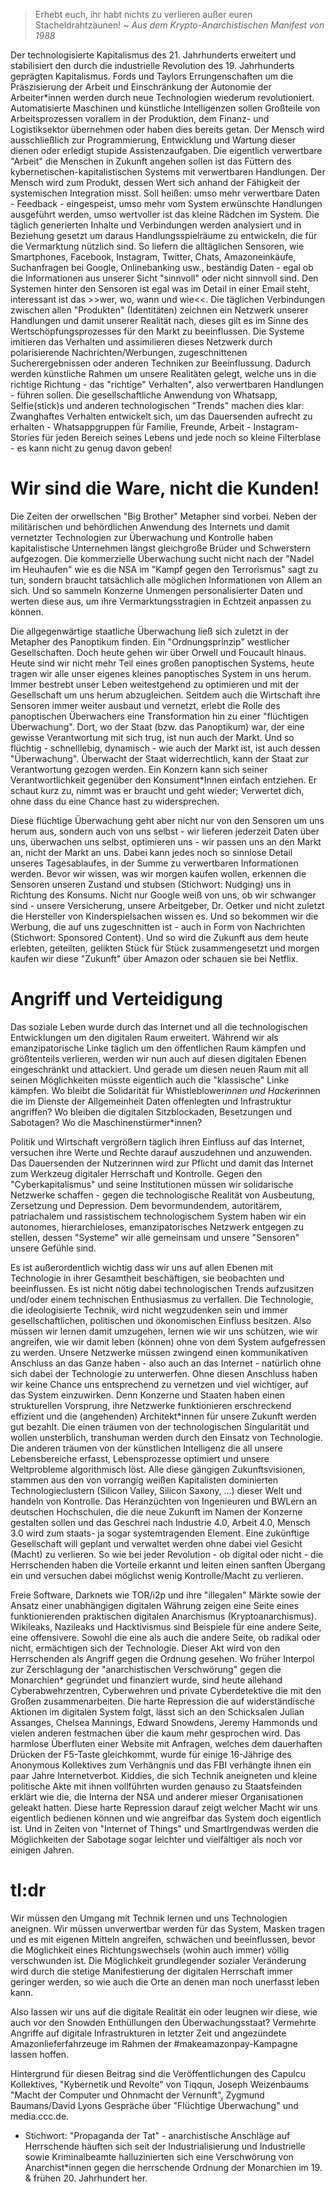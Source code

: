 <blockquote>Erhebt euch, ihr habt nichts zu verlieren außer euren Stacheldrahtzäunen!
~ <i>Aus dem Krypto-Anarchistischen Manifest von 1988</i> 
</blockquote>

Der technologisierte Kapitalismus des 21. Jahrhunderts erweitert und stabilisiert den durch die industrielle Revolution des 19. Jahrhunderts geprägten Kapitalismus. Fords und Taylors Errungenschaften um die Präszisierung der Arbeit und Einschränkung der Autonomie der Arbeiter*innen werden durch neue Technologien wiederum revolutioniert. Automatisierte Maschinen und künstliche Intelligenzen sollen Großteile von Arbeitsprozessen vorallem in der Produktion, dem Finanz- und Logistiksektor übernehmen oder haben dies bereits getan. Der Mensch wird ausschließlich zur Programmierung, Entwicklung und Wartung dieser dienen oder erledigt stupide Assistenzaufgaben. Die eigentlich verwertbare "Arbeit" die Menschen in Zukunft angehen sollen ist das Füttern des kybernetischen-kapitalistischen Systems mit verwertbaren Handlungen. Der Mensch wird zum Produkt, dessen Wert sich anhand der Fähigkeit der systemischen Integration misst. Soll heißen: umso mehr verwertbare Daten - Feedback - eingespeist, umso mehr vom System erwünschte Handlungen ausgeführt werden, umso wertvoller ist das kleine Rädchen im System. Die täglich generierten Inhalte und Verbindungen werden analysiert und in Beziehung gesetzt um daraus Handlungsspielräume zu entwickeln, die für die Vermarktung nützlich sind. So liefern die alltäglichen Sensoren, wie Smartphones, Facebook, Instagram, Twitter, Chats, Amazoneinkäufe, Suchanfragen bei Google, Onlinebanking usw., beständig Daten - egal ob die Informationen aus unserer Sicht "sinnvoll" oder nicht sinnvoll sind. Den Systemen hinter den Sensoren ist egal was im Detail in einer Email steht, interessant ist das >>wer, wo, wann und wie<<.  Die täglichen Verbindungen zwischen allen "Produkten" (Identitäten) zeichnen ein Netzwerk unserer Handlungen und damit unserer Realität nach, dieses gilt es im Sinne des Wertschöpfungsprozesses für den Markt zu beeinflussen. Die Systeme imitieren das Verhalten und assimilieren dieses Netzwerk durch polarisierende Nachrichten/Werbungen, zugeschnittenen Sucherergebnissen oder anderen Techniken zur Beeinflussung. Dadurch werden künstliche Rahmen um unsere Realitäten gelegt, welche uns in die richtige Richtung - das "richtige" Verhalten", also verwertbaren Handlungen - führen sollen. Die gesellschaftliche Anwendung von Whatsapp, Selfie(stick)s und anderen technologischen "Trends" machen dies klar: Zwanghaftes Verhalten entwickelt sich, um das Dauersenden aufrecht zu erhalten - Whatsappgruppen für Familie, Freunde, Arbeit - Instagram-Stories für jeden Bereich seines Lebens und jede noch so kleine Filterblase - es kann nicht zu genug davon geben!


Wir sind die Ware, nicht die Kunden!
====================================

Die Zeiten der orwellschen "Big Brother" Metapher sind vorbei. Neben der militärischen und behördlichen Anwendung des Internets und damit vernetzter Technologien zur Überwachung und Kontrolle haben kapitalistische Unternehmen längst gleichgroße Brüder und Schwerstern aufgezogen. Die kommerzielle Überwachung sucht nicht nach der "Nadel im Heuhaufen" wie es die NSA im "Kampf gegen den Terrorismus" sagt zu tun, sondern braucht tatsächlich alle möglichen Informationen von Allem an sich. Und so sammeln Konzerne Unmengen personalisierter Daten und werten diese aus, um ihre Vermarktungsstragien in Echtzeit anpassen zu können. 

Die allgegenwärtige staatliche Überwachung ließ sich zuletzt in der Metapher des Panoptikum finden. Ein "Ordnungsprinzip" westlicher Gesellschaften. Doch heute gehen wir über Orwell und Foucault hinaus. Heute sind wir nicht mehr Teil eines großen panoptischen Systems, heute tragen wir alle unser eigenes kleines panoptisches System in uns herum. Immer bestrebt unser Leben weitestgehend zu optimieren und mit der Gesellschaft um uns herum abzugleichen. Seitdem auch die Wirtschaft ihre Sensoren immer weiter ausbaut und vernetzt, erlebt die Rolle des panoptischen Überwachers eine Transformation hin zu einer "flüchtigen Überwachung".  Dort, wo der Staat (bzw. das Panoptikum) war, der eine gewisse  Verantwortung mit sich trug, ist nun auch der Markt. Und so flüchtig -   schnelllebig, dynamisch - wie auch der Markt ist, ist auch dessen "Überwachung". Überwacht der Staat widerrechtlich, kann der Staat zur Verantwortung gezogen werden. Ein Konzern kann sich seiner Verantwortlichkeit gegenüber den Konsument*Innen einfach entziehen. Er schaut kurz zu, nimmt was er braucht und geht wieder; Verwertet dich, ohne dass  du eine Chance hast zu widersprechen.

Diese flüchtige Überwachung geht aber nicht nur von den  Sensoren um uns herum aus, sondern auch von uns selbst - wir lieferen jederzeit Daten über uns, überwachen uns selbst, optimieren uns - wir passen uns an den Markt an, nicht der Markt an uns. Dabei kann jedes noch so sinnlose Detail unseres Tagesablaufes, in der Summe zu verwertbaren Informationen werden. Bevor wir wissen,  was wir morgen kaufen wollen, erkennen die Sensoren unseren Zustand und stubsen (Stichwort: Nudging) uns in Richtung des Konsums. Nicht nur Google weiß von uns, ob wir schwanger sind - unsere Versicherung, unsere Arbeitgeber, Dr. Oetker und nicht zuletzt die Hersteller von Kinderspielsachen wissen es. Und so bekommen wir die Werbung, die auf uns zugeschnitten ist - auch in Form von Nachrichten (Stichwort: Sponsored Content). Und so wird die Zukunft aus dem heute erlebten, geteilten, gelikten Stück für Stück zusammengesetzt und morgen kaufen wir diese "Zukunft" über Amazon oder schauen sie bei Netflix.


Angriff und Verteidigung
======================

Das soziale Leben wurde durch das Internet und all die technologischen Entwicklungen um den digitalen Raum erweitert. Während wir  als emanzipatorische Linke täglich um den öffentlichen Raum kämpfen und größtenteils verlieren,  werden wir nun auch auf diesen digitalen Ebenen eingeschränkt und attackiert. Und gerade um diesen neuen Raum mit all seinen Möglichkeiten müsste eigentlich auch die "klassische"  Linke kämpfen. Wo bleibt die Solidarität für Whistleblower*innen und Hacker*innen die im Dienste der Allgemeinheit Daten offenlegten und Infrastruktur angriffen? Wo bleiben die digitalen Sitzblockaden, Besetzungen und Sabotagen? Wo die Maschinenstürmer*innen?

Politik und Wirtschaft  vergrößern täglich ihren Einfluss auf das Internet, versuchen ihre Werte und Rechte darauf auszudehnen und anzuwenden. Das Dauersenden der Nutzerinnen wird zur Pflicht und damit das Internet zum Werkzeug digitaler Herrschaft und Kontrolle. Gegen den "Cyberkapitalismus" und seine Institutionen müssen wir solidarische Netzwerke schaffen - gegen die technologische Realität von Ausbeutung, Zersetzung und Depression. Dem bevormundendem, autoritärem, patriachalem und rassistischem technologischem System haben wir ein autonomes, hierarchieloses, emanzipatorisches Netzwerk entgegen zu stellen, dessen "Systeme" wir alle gemeinsam und unsere "Sensoren" unsere Gefühle sind.

Es ist außerordentlich wichtig dass wir uns auf allen Ebenen mit  Technologie in ihrer Gesamtheit beschäftigen, sie beobachten und  beeinflussen. Es ist nicht nötig dabei technologischen Trends aufzusitzen und/oder einem technischen Enthusiasmus zu verfallen. Die Technologie, die ideologisierte Technik, wird nicht wegzudenken sein und immer gesellschaftlichen, politischen und  ökonomischen Einfluss besitzen. Also müssen wir lernen damit umzugehen, lernen wie wir uns schützen, wie wir angreifen, wie wir damit leben (können) ohne von dem System aufgefressen zu werden. Unsere Netzwerke müssen zwingend einen kommunikativen Anschluss an das Ganze haben - also auch an das Internet - natürlich ohne sich dabei der Technologie zu unterwerfen. Ohne diesen Anschluss haben wir keine Chance uns entsprechend zu vernetzen und viel wichtiger, auf das System einzuwirken.  Denn Konzerne und Staaten haben einen strukturellen Vorsprung, ihre Netzwerke funktionieren erschreckend effizient und die (angehenden) Architekt*innen für unsere Zukunft werden gut bezahlt. Die einen träumen von der technologischen Singularität und wollen unsterblich, transhuman werden durch den Einsatz von Technologie. Die anderen träumen von der künstlichen Intelligenz die all unsere Lebensbereiche erfasst, Lebensprozesse optimiert und unsere Weltprobleme algorithmisch löst. Alle diese gängigen Zukunftsvisionen, stammen aus den von vorrangig weißen Kapitalisten dominierten Technologieclustern (Silicon Valley, Silicon Saxony, ...) dieser Welt und handeln von Kontrolle. Das Heranzüchten von Ingenieuren und BWLern an deutschen Hochschulen, die die neue Zukunft im Namen der Konzerne gestalten sollen und das Geschrei nach Industrie 4.0, Arbeit 4.0, Mensch 3.0 wird zum staats- ja sogar systemtragenden Element. Eine zukünftige Gesellschaft will geplant und verwaltet werden ohne dabei viel Gesicht (Macht) zu verlieren. So wie bei jeder Revolution - ob digital oder nicht - die Herrschenden haben die Vorteile erkannt und leiten einen sanften Übergang ein und versuchen dabei möglichst wenig Kontrolle/Macht zu verlieren.

Freie Software, Darknets wie TOR/i2p und ihre "illegalen" Märkte sowie der Ansatz einer unabhängigen digitalen Währung zeigen eine Seite eines funktionierenden praktischen digitalen Anarchismus (Kryptoanarchismus).  Wikileaks, Nazileaks und Hacktivismus sind Beispiele für eine andere Seite, eine offensivere. Sowohl die eine als auch die andere Seite, ob radikal oder nicht, ermächtigen sich der Technologie. Dieser Akt wird von den Herrschenden als Angriff gegen die Ordnung gesehen. Wo früher Interpol zur Zerschlagung der "anarchistischen Verschwörung" gegen die Monarchien* gegründet und finanziert wurde, sind heute allehand Cyberabwehrzentren, Cyberwehren und private Cyberdetektive die mit den Großen zusammenarbeiten. Die harte Repression die auf widerständische Aktionen im digitalen System folgt, lässt sich an den Schicksalen Julian Assanges, Chelsea Mannings, Edward Snowdens, Jeremy Hammonds und vielen anderen festmachen über die kaum mehr gesprochen wird. Das harmlose Überfluten einer Website mit Anfragen, welches dem dauerhaften Drücken der F5-Taste gleichkommt, wurde für einige 16-Jährige des Anonymous Kollektives zum Verhängnis und das FBI verhängte ihnen ein paar Jahre Internetverbot. Kiddies, die sich Technik aneigneten und kleine politische Akte mit ihnen vollführten wurden genauso zu Staatsfeinden erklärt wie die, die Interna der NSA und anderer mieser Organisationen geleakt hatten. Diese harte Repression darauf zeigt welcher Macht wir uns eigentlich bedienen können und wie angreifbar das System doch eigentlich ist. Und in Zeiten von "Internet of Things" und SmartIrgendwas werden die Möglichkeiten der Sabotage sogar leichter und vielfältiger als noch vor einigen Jahren.


tl:dr
=====

Wir müssen den Umgang mit Technik lernen und uns Technologien aneignen. Wir müssen unverwertbar werden für das System, Masken tragen  und es mit eigenen Mitteln angreifen, schwächen und beeinflussen, bevor die Möglichkeit eines Richtungswechsels (wohin auch immer) völlig verschwunden ist.  Die Möglichkeit grundlegender sozialer Veränderung wird durch die stetige Manifestierung der digitalen Herrschaft immer geringer werden, so wie auch die Orte an denen man noch unerfasst leben kann.

Also lassen wir uns auf die digitale Realität ein oder leugnen wir diese, wie auch vor den Snowden Enthüllungen den Überwachungsstaat? Vermehrte Angriffe auf digitale Infrastrukturen in letzter Zeit und angezündete Amazonlieferfahrzeuge im Rahmen der  #makeamazonpay-Kampagne lassen hoffen.

Hintergrund für diesen Beitrag sind die Veröffentlichungen des Capulcu Kollektives, "Kybernetik und Revolte" von Tiqqun, Joseph Weizenbaums "Macht der Computer und Ohnmacht der Vernunft", Zygmund Baumans/David Lyons Gespräche über "Flüchtige Überwachung" und media.ccc.de.


* Stichwort: "Propaganda der Tat" - anarchistische Anschläge auf Herrschende häuften sich seit der Industrialisierung und Industrielle sowie Kriminalbeamte halluzinierten sich eine Verschwörung von Anarchist*innen gegen die herrschende Ordnung der Monarchien im 19. & frühen 20. Jahrhundert her. 

